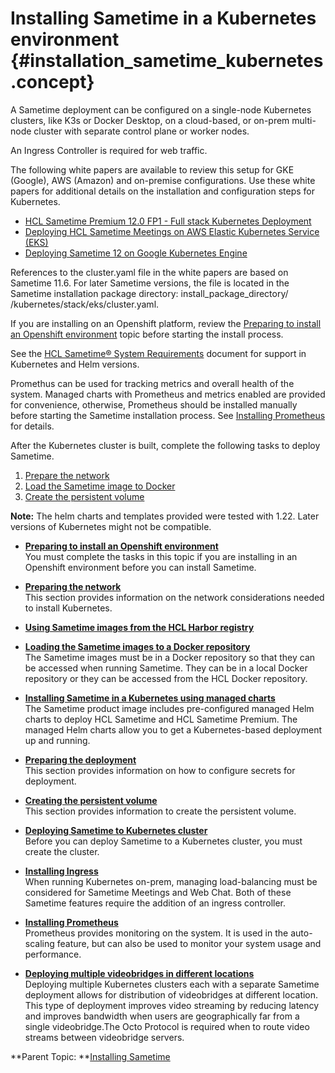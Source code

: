 # Installing Sametime in a Kubernetes environment {#installation_sametime_kubernetes .concept}

A Sametime deployment can be configured on a single-node Kubernetes clusters, like K3s or Docker Desktop, on a cloud-based, or on-prem multi-node cluster with separate control plane or worker nodes.

An Ingress Controller is required for web traffic.

The following white papers are available to review this setup for GKE \(Google\), AWS \(Amazon\) and on-premise configurations. Use these white papers for additional details on the installation and configuration steps for Kubernetes.

-   [HCL Sametime Premium 12.0 FP1 - Full stack Kubernetes Deployment](https://support.hcltechsw.com/csm?id=kb_article&sysparm_article=KB0100042)
-   [Deploying HCL Sametime Meetings on AWS Elastic Kubernetes Service \(EKS\)](https://support.hcltechsw.com/csm?id=kb_article&sysparm_article=KB0085515)
-   [Deploying Sametime 12 on Google Kubernetes Engine](https://support.hcltechsw.com/csm?id=kb_article&sysparm_article=KB0099614)

References to the cluster.yaml file in the white papers are based on Sametime 11.6. For later Sametime versions, the file is located in the Sametime installation package directory: install\_package\_directory/ /kubernetes/stack/eks/cluster.yaml.

If you are installing on an Openshift platform, review the [Preparing to install an Openshift environment](installation_sametime_openshift.md) topic before starting the install process.

See the [HCL Sametime® System Requirements](https://support.hcltechsw.com/csm?id=kb_article&sysparm_article=KB0108387) document for support in Kubernetes and Helm versions.

Promethus can be used for tracking metrics and overall health of the system. Managed charts with Prometheus and metrics enabled are provided for convenience, otherwise, Prometheus should be installed manually before starting the Sametime installation process. See [Installing Prometheus](installation_prometheus.md) for details.

After the Kubernetes cluster is built, complete the following tasks to deploy Sametime.

1.  [Prepare the network](t_meetings_prepare_network.md)
2.  [Load the Sametime image to Docker](load_stimages_local.md)
3.  [Create the persistent volume](t_meetings_recordings.md)

**Note:** The helm charts and templates provided were tested with 1.22. Later versions of Kubernetes might not be compatible.

-   **[Preparing to install an Openshift environment](installation_sametime_openshift.md)**  
You must complete the tasks in this topic if you are installing in an Openshift environment before you can install Sametime.
-   **[Preparing the network](t_meetings_prepare_network.md)**  
This section provides information on the network considerations needed to install Kubernetes.
-   **[Using Sametime images from the HCL Harbor registry](use_stimages_harbor.md)**  

-   **[Loading the Sametime images to a Docker repository](load_stimages_local.md)**  
The Sametime images must be in a Docker repository so that they can be accessed when running Sametime. They can be in a local Docker repository or they can be accessed from the HCL Docker repository.
-   **[Installing Sametime in a Kubernetes using managed charts](installation_sametime_kubernetes_managedcharts.md)**  
The Sametime product image includes pre-configured managed Helm charts to deploy HCL Sametime and HCL Sametime Premium. The managed Helm charts allow you to get a Kubernetes-based deployment up and running.
-   **[Preparing the deployment](t_meetings_configure_deployment.md)**  
This section provides information on how to configure secrets for deployment.
-   **[Creating the persistent volume](t_meetings_recordings.md)**  
This section provides information to create the persistent volume.
-   **[Deploying Sametime to Kubernetes cluster](t_installing_deploy_kubernetes.md)**  
Before you can deploy Sametime to a Kubernetes cluster, you must create the cluster.
-   **[Installing Ingress](t_ingress_install.md)**  
When running Kubernetes on-prem, managing load-balancing must be considered for Sametime Meetings and Web Chat. Both of these Sametime features require the addition of an ingress controller.
-   **[Installing Prometheus](installation_prometheus.md)**  
Prometheus provides monitoring on the system. It is used in the auto-scaling feature, but can also be used to monitor your system usage and performance.
-   **[Deploying multiple videobridges in different locations](t_configure_jitsi.md)**  
Deploying multiple Kubernetes clusters each with a separate Sametime deployment allows for distribution of videobridges at different location. This type of deployment improves video streaming by reducing latency and improves bandwidth when users are geographically far from a single videobridge.The Octo Protocol is required when to route video streams between videobridge servers.

**Parent Topic:  **[Installing Sametime](installation_sametime.md)

